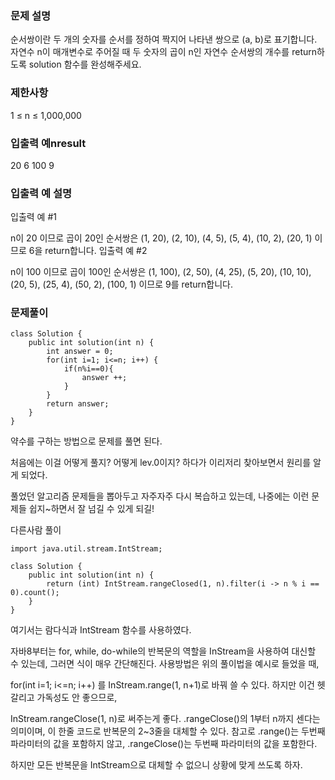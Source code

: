 ### 문제 설명

순서쌍이란 두 개의 숫자를 순서를 정하여 짝지어 나타낸 쌍으로 (a, b)로 표기합니다. 자연수 n이 매개변수로 주어질 때 두 숫자의 곱이 n인 자연수 순서쌍의 개수를 return하도록 solution 함수를 완성해주세요.

### 제한사항
1 ≤ n ≤ 1,000,000
### 입출력 예nresult
20	6
100	9
### 입출력 예 설명
입출력 예 #1

n이 20 이므로 곱이 20인 순서쌍은 (1, 20), (2, 10), (4, 5), (5, 4), (10, 2), (20, 1) 이므로 6을 return합니다.
입출력 예 #2

n이 100 이므로 곱이 100인 순서쌍은 (1, 100), (2, 50), (4, 25), (5, 20), (10, 10), (20, 5), (25, 4), (50, 2), (100, 1) 이므로 9를 return합니다.
### 문제풀이
```
class Solution {
    public int solution(int n) {
        int answer = 0;
        for(int i=1; i<=n; i++) {
            if(n%i==0){
                answer ++;
            }
        }
        return answer;
    }
}
```
약수를 구하는 방법으로 문제를 풀면 된다.

처음에는 이걸 어떻게 풀지? 어떻게 lev.0이지? 하다가 이리저리 찾아보면서 원리를 알게 되었다.

풀었던 알고리즘 문제들을 뽑아두고 자주자주 다시 복습하고 있는데, 나중에는 이런 문제들 쉽지~하면서 잘 넘길 수 있게 되길!

 

다른사람 풀이
```
import java.util.stream.IntStream;

class Solution {
    public int solution(int n) {
        return (int) IntStream.rangeClosed(1, n).filter(i -> n % i == 0).count();
    }
}
```
여기서는 람다식과 IntStream 함수를 사용하였다.

자바8부터는 for, while, do-while의 반복문의 역할을 InStream을 사용하여 대신할 수 있는데, 그러면 식이 매우 간단해진다. 사용방법은 위의 풀이법을 예시로 들었을 때,

for(int i=1; i<=n; i++) 를 InStream.range(1, n+1)로 바꿔 쓸 수 있다. 하지만 이건 헷갈리고 가독성도 안 좋으므로,

InStream.rangeClose(1, n)로 써주는게 좋다. .rangeClose()의 1부터 n까지 센다는 의미이며, 이 한줄 코드로 반복문의 2~3줄을 대체할 수 있다. 참고로 .range()는 두번째파라미터의 값을 포함하지 않고, .rangeClose()는 두번째 파라미터의 값을 포함한다.

하지만 모든 반복문을 IntStream으로 대체할 수 없으니 상황에 맞게 쓰도록 하자.

